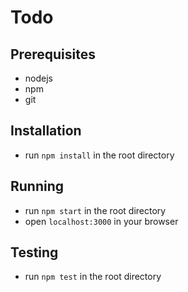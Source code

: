 # Todo
## Prerequisites
- nodejs
- npm
- git

## Installation
- run `npm install` in the root directory

## Running
- run `npm start` in the root directory
- open `localhost:3000` in your browser

## Testing
- run `npm test` in the root directory
